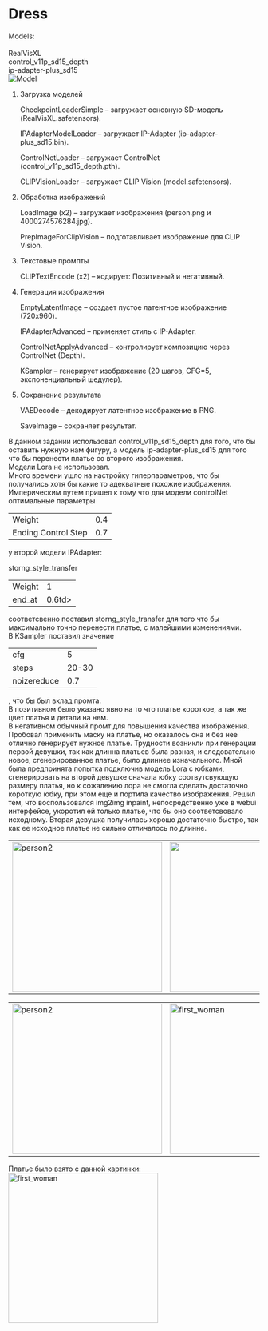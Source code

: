 # Dress
Models: <br>   
RealVisXL<br>
control_v11p_sd15_depth<br>
ip-adapter-plus_sd15<br>
![Model](https://github.com/user-attachments/assets/4f5df3f8-15e4-4b32-a4b8-7b946095a4c6)


1. Загрузка моделей

    CheckpointLoaderSimple – загружает основную SD-модель (RealVisXL.safetensors).

    IPAdapterModelLoader – загружает IP-Adapter (ip-adapter-plus_sd15.bin).

    ControlNetLoader – загружает ControlNet (control_v11p_sd15_depth.pth).

    CLIPVisionLoader – загружает CLIP Vision (model.safetensors).

2. Обработка изображений

    LoadImage (x2) – загружает изображения (person.png и 4000274576284.jpg).

    PrepImageForClipVision – подготавливает изображение для CLIP Vision.

3. Текстовые промпты

    CLIPTextEncode (x2) – кодирует:
       Позитивный и негативный.

5. Генерация изображения

    EmptyLatentImage – создает пустое латентное изображение (720x960).

    IPAdapterAdvanced – применяет стиль с IP-Adapter.

    ControlNetApplyAdvanced – контролирует композицию через ControlNet (Depth).

    KSampler – генерирует изображение (20 шагов, CFG=5, экспоненциальный шедулер).

6. Сохранение результата

    VAEDecode – декодирует латентное изображение в PNG.

    SaveImage – сохраняет результат.<br>

В данном задании использовал control_v11p_sd15_depth для того, что бы оставить нужную нам фигуру, а модель ip-adapter-plus_sd15 для того что бы перенести платье со второго изображения.<br>
Модели Lora не использовал.<br>
Много времени ушло на настройку гиперпараметров, что бы получались хотя бы какие то адекватные похожие изображения.
Империческим путем пришел к тому что для модели controlNet оптимальные параметры
<table>
    <tr>
        <td>Weight</td>
        <td>0.4</td>
    </tr>
    <tr>
        <td>Ending Control Step</td>
        <td>0.7</td>
    </tr>
</table>

у второй модели IPAdapter:
<table>
    <tr>
        <td>Weight</td>
        <td>1</td>
    </tr>
    <tr>
        <td>end_at</td>
        <td>0.6td>
    </tr>
    <tr>storng_style_transfer</tr>
</table>

соответсвенно поставил storng_style_transfer для того что бы максимально точно перенести платье, с малейшими изменениями.<br>
В KSampler поставил значение
<table>
    <tr>
        <td>cfg</td>
        <td>5</td>
    </tr>
    <tr>
        <td>steps</td>
        <td>20-30</td>
    </tr>
    <tr>
        <td>noizereduce</td>
        <td>0.7</td>
    </tr>
</table>
, что бы был вклад промта.<br>
В позитивном было указано явно на то что платье короткое, а так же цвет платья и детали на нем.<br>
В негативном обычный промт для повышения качества изображения.<br>
Пробовал применить маску на платье, но оказалось она и без нее отлично генерирует нужное платье.
Трудности возникли при генерации первой девушки, так как длинна платьев была разная, и следовательно новое, сгенерированное платье, было длиннее изначального.
Мной была предпринята попытка подключив модель Lora с юбками, сгенерировать на второй девушке сначала юбку соотвутсвующую размеру платья, но к сожалению лора не смогла сделать достаточно короткую юбку, при этом еще и портила качество изображения.
Решил тем, что воспользовался img2img inpaint, непосредственно уже в webui интерфейсе, укоротил ей только платье, что бы оно соответсвовало исходному.
Вторая девушка получилась хорошо достаточно быстро, так как ее исходное платье не сильно отличалось по длинне.<br>

<table>
  <tr>
    <td><img src="https://github.com/user-attachments/assets/2c06e769-dc58-43f9-a88d-18054a697c2d" alt="person2" width="300"></td>
    <td><img src="https://github.com/user-attachments/assets/eb747404-d786-4560-bb06-93d6763945c2" width="300"></td>
  </tr>
</table>

<table>
  <tr>
    <td><img src="https://github.com/user-attachments/assets/d4b2ecac-f214-485a-b57d-28cfa69dcbb0" alt="person2" width="300"></td>
    <td><img src="https://github.com/user-attachments/assets/5b32e428-0aac-48cc-9de8-699a41c92111" alt="first_woman" width="300"></td>
  </tr>

</table>

Платье было взято с данной картинки:
    <td><img src="https://github.com/user-attachments/assets/4768b8bf-fd41-40a5-a2de-a132e2981bb5" alt="first_woman" width="300"></td>


